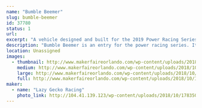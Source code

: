```yaml
---
name: "Bumble Beemer"
slug: bumble-beemer
id: 37780
status: 1
url: 
excerpt: "A vehicle designed and built for the 2019 Power Racing Series. "
description: "Bumble Beemer is an entry for the power racing series. It features a completely custom welded steel frame, is powered by a BOMA brushless motor and a single reduction chain box. Its max speed is 20+ mph"
location: Unassigned
images:
  - thumbnail: http://www.makerfaireorlando.com/wp-content/uploads/2018/10/IMG_2244.jpg
    medium: http://www.makerfaireorlando.com/wp-content/uploads/2018/10/IMG_2244.jpg
    large: http://www.makerfaireorlando.com/wp-content/uploads/2018/10/IMG_2244.jpg
    full: http://www.makerfaireorlando.com/wp-content/uploads/2018/10/IMG_2244.jpg
maker:
  - name: "Lazy Gecko Racing"
    photo_link: http://104.41.139.123/wp-content/uploads/2018/10/17835014_1109992515812267_9157395315728724930_o-1024x1024.png
---
```

